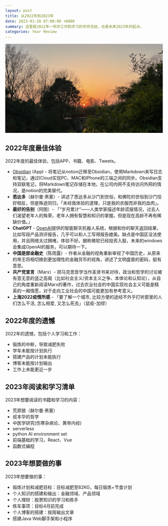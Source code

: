 ```yaml
---
layout: post
title: 从2022年到2023年
date: 2023-01-20 07:00:00 +0800
summary: 这里是2022年一年的工作和学习的年终总结，也是未来2023年的起点。
categories: Year Review
---
```


![2023SUN](../images/2023sun.jpg)

## 2022年度最佳体验

2022年度的最佳体验，包括APP、书籍、电影、Tweets。

- [Obsidian](https://obsidian.md/) (App) - 将笔记从notion迁移至Obsidian，使用Markdown来写日志和笔记，通过ICloud实现PC、MAC和IPhone的三端之间的同步。Obsidian支持双联笔记，将Markdown笔记存储在本地，在公司内网不支持访问外网的情况，是notion的完美替代。
- **悉达多**（赫尔曼·黑塞）- 讲述了悉达多从沙门到世俗，和佛陀的世俗到沙门恰好相反，但是殊途同归，「未经我体验的道理，只是我的衣服而非我的血肉」。
- **最好的告别**（阿图）- 「“岁月累计”——人类学家描述年龄谎报情况，过去人们渴望老年人的殊荣，老年人拥有智慧和知识的掌握。但是现在高龄不再有稀缺价值。」
- **ChatGPT** - [OpenAI](https://openai.com/)提供的智能聊天机器人系统，根据和你的聊天返回结果，比如写段产品测评报告，几乎可以和人工写得报告媲美。缺点是中国区没法使用，并且网络太过拥堵，体验不好。据称微软已经投资入股，未来的windows会集成OpenAI的服务，可以期待一下。
- **中国是部金融史**（陈雨露）- 作者从金融的视角重新审视了中国历史，从原来的帝王将相切换到更加理性的金融货币的视角，讲述了文明盛衰的密码，挺有意思。
- **共产党宣言**（Marx）- 把马克思哲学当作圣贤书来对待，政治和哲学的讨论被有意无意的竖之高阁（比如社会主义/资本主义之争、本体论和认知论），从自己的角度重新阅读Marx的著作，过去农业社会的中国实现社会主义可能是精英的一厢情愿，对于走向工业社会的中国可能更加有参考意义。
- **上海2022疫情所感** - 「要了解一个城市, 比较方便的途经不外乎打听那里的人们怎么干活, 怎么相爱, 又怎么死去」（鼠疫-加缪）

## 2022年度的遗憾

2022年的遗憾，包括个人学习和工作：

- 锻炼的中断，导致减肥失败
- 学车未能按计划执行
- 搭建产品的计划未能执行
- 博客未能按计划输出
- 工作上未能更近一步

## 2023年阅读和学习清单

2023年想要阅读的书籍和学习的内容：

- 荒原狼（赫尔曼·黑塞）
- 叔本华的哲学
- 中医学研究(伤寒杂病论、黄帝内经)
- serverless
- python AI environment set
- 前端基础的学习，React、Vue
- 函数式编程

## 2023年想要做的事

2023年想要做的事：

- 锻炼计划和减肥目标：目标减肥至82KG，每日锻炼+节食计划
- 个人知识的搭建和输出：金融领域、产品领域
- 个人理财：股票知识的学习和练手
- 练车事项：目标4月前完成
- 个人博客的搭建：按周输出文章
- 搭建Java Web脚手架和小程序